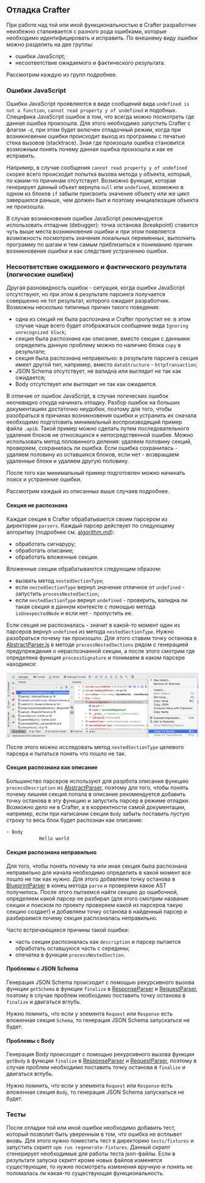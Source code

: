 ## Отладка Crafter

При работе над той или иной функциональностью в Crafter разработчик неизбежно сталкивается с разного
рода ошибками, которые необходимо идентифицировать и исправить. По внешнему виду ошибки можно
разделить на две группы:

* ошибки JavaScript;
* несоответствие ожидаемого и фактического результата.

Рассмотрим каждую из групп подробнее.

### Ошибки JavaScript

Ошибки JavaScript проявляются в виде сообщений вида `undefined is not a function`,
`cannot read property y of undefined` и подобных. Специфика JavaScript ошибок в том, что всегда
можно посмотреть где данная ошибка произошла. Для этого необходимо запустить Crafter с флагом `-d`,
при этом будет включен отладочный режим, когда при возникновении ошибки происходит выход из
программы с печатью стека вызовов (stacktrace). Зная где произошла ошибка становится возможным
понять почему данная ошибка произошла и как ее исправить.

Например, в случае сообщения `cannot read property y of undefined` скорее всего происходит попытка
вызова метода у объекта, который, по каким-то причинам отсутствует. Возможно функция, которая
генерирует данный объект вернула `null` или `undefined`, возможно в одном из блоков `if` забыли
присвоить значение объекту или же цикл завершился раньше, чем должен был и поэтому инициализация
объекта не произошла.

В случае возникновения ошибки JavaScript рекомендуется использовать отладчик (debugger): точка
останова (breakpoint) ставится чуть выше места возникновения ошибки и при этом появляется
возможность посмотреть значения локальных переменных, выполнить программу по шагам и тем самым
приблизиться к пониманию причин возникновения ошибки и как следствие устранению ошибки.

### Несоответствие ожидаемого и фактического результата (логические ошибки)

Другая разновидность ошибок - ситуация, когда ошибки JavaScript отсутствуют, но при этом в
результате парсинга получается совершенно не тот результат, которого ожидает разработчик. Возможны
несколько типичных причин такого поведения:

* одна из секций не была распознана и Crafter пропустил ее: в этом случае чаще всего будет
  отображаться сообщение вида `Ignoring unrecognized block`;
* секция была распознана как описание, вместо секции с данными: определить данную проблему можно по
  наличию блока `copy` в результате;
* секция была распознана неправильно: в результате парсинга секция имеет другой тип, например,
  вместо `dataStructure` - `httpTransaction`;
* JSON Schema отсутствует, не валидна или выглядит не так как ожидается;
* Body отсутствует или выглядит не так как ожидается.

В отличие от ошибок JavaScript, в случае логических ошибок неочевидно откуда начинать отладку.
Разбор ошибок на больших документациях достаточно неудобен, поэтому для того, чтобы разобраться в
причинах возникновения ошибки и устранить их сначала необходимо подготовить минимальный
воспроизводящий пример файла `.apib`. Такой пример можно сделать путем последовательного удаления
блоков не относящихся к непосредственной ошибке. Можно использовать метод половинного деления:
удаляем половину секций, проверяем, сохранилась ли ошибка. Если ошибка сохранилась - удаляем
половину из оставшихся блоков, если нет - возвращаем удаленные блоки и удаляем другую половину.

После того как минимальный пример подготовлен можно начинать поиск и устранение ошибки.

Рассмотрим каждый из описанных выше случаев подробнее.

#### Секция не распознана

Каждая секция в Crafter обрабатывается своим парсером из директории `parsers`. Каждый парсер
действует по следующему алгоритму (подробнее см. [algorithm.md](algorithm.md)):

* обработать сигнаруру;
* обработать описание;
* обработать вложенные секции.

Вложенные секции обрабатываются следующим образом:

* вызвать метод `nestedSectionType`;
* если `nestedSectionType` вернул значение отличное от `undefined` - запустить
  `processNestedSection`;
* если `nestedSectionType` вернул `undefined` - проверить, валидна ли такая секция в данном
  контексте с помощью метода `isUnexpectedNode` и если нет - пропустить ее.

Если секция не распозналась - значит в какой-то момент один из парсеров вернул `undefined` из метода
`nestedSectionType`. Нужно разобраться почему так произошло. Для этого ставим точку останова в
[AbstractParser.js](../parsers/AbstractParser.js) в методе `processNestedSections` рядом с
генерацией предупреждения о нераспознанной секции, а после этого смотрим где определена функция
`processSignature` и понимаем в каком парсере находимся:

![поиск метода](search-for-signature.png)

После этого можно исследовать метод `nestedSectionType` целевого парсера и пытаться понять что пошло
не так.

#### Секция распознана как описание

Большинство парсеров используют для разрбота описания функцию `processDescription` из
[AbstractParser](../parsers/AbstractParser.js), поэтому для того, чтобы понять почему лишняя секция
попала в описание рекомендуется добавить точку останова в эту функцию и запустить парсер в режиме
отладки. Возможно дело не в Crafter, а в корректности самой документации, например, если при
написании секции `Body` забыть поставить пустую строку то весь блок будет распознан как описание:

```markdown
+ Body
            Hello world
```

#### Секция распознана неправильно

Для того, чтобы понять почему та или иная секция была распознана неправильно для начала необходимо
определить в какой момент все пошло не так как нужно. Для этого добавляем точку останова в
[BlueprintParser](../parsers/BlueprintParser.js) в конец метода `parse` и проверяем какое AST
получилось. После этого пытаемся найти секцию до ошибочной, определяем какой парсер ее разбирал (для
этого смотрим название секции и поиском по проекту проверяем какой из парсеров такую секцию создает)
и добавляем точку останова в найденный парсер и разбираемся почему секция распозналась неправильно.

Часто встречающиеся причины такой ошибки:

* часть секции распозналась как `description` и парсер пытается обработать оставшуюся часть с
  середины;
* опечатка в функции `processNestedSection`.

#### Проблемы с JSON Schema

Генерация JSON Schema происходит с помощью рекурсивного вызова функции `getSchema` в функции
`finalize` в [ResponseParser](../parsers/ResponseParser.js) и
[RequestParser](../parsers/RequestParser.js), поэтому в случае проблем необходимо поставить точку
останова в `finalize` и двигаться вглубь.

Нужно помнить, что если у элемента `Request` или `Response` есть вложенная секция `Schema`, то
генерация JSON Schema запускаться не будет.

#### Проблемы с Body

Генерация Body происходит с помощью рекурсивного вызова функции `getBody` в функции `finalize` в
[ResponseParser](../parsers/ResponseParser.js) и [RequestParser](../parsers/RequestParser.js),
поэтому в случае проблем необходимо поставить точку останова в `finalize` и двигаться вглубь.

Нужно помнить, что если у элемента `Request` или `Response` есть вложенная секция `Body`, то
генерация JSON Schema запускаться не будет.

### Тесты

После отладки той или иной ошибки необходимо добавить тест, который позволит быть уверенным в том,
что ошибка не всплывет вновь. Для этого нужно поместить тест в директорию `tests/fixtures` и
запустить скрипт `npm run regenerate-fixtures`. Данный скрипт сгенерирует необходимые для работы
теста json-файлы. Если в результате запуска скрипт кроме новых файлов изменятся существующие, то
нужно посмотреть изменения вручную и понять не поломалась ли какая-то существующая функциональность.
